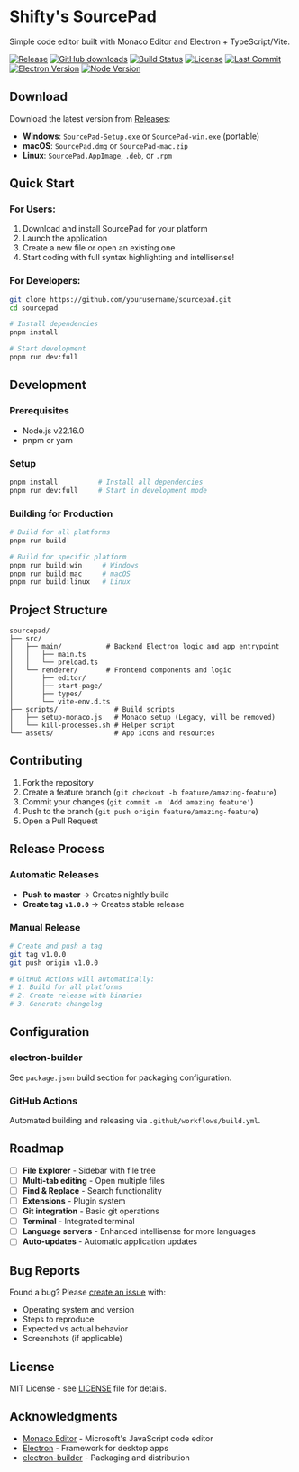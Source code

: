 # Shifty's SourcePad

Simple code editor built with Monaco Editor and Electron + TypeScript/Vite.

[![Release](https://img.shields.io/github/v/release/ShiftyX1/sourcepad?color=blue)](https://github.com/ShiftyX1/sourcepad/releases)
[![GitHub downloads](https://img.shields.io/github/downloads/ShiftyX1/sourcepad/total)](https://github.com/ShiftyX1/sourcepad/releases)
[![Build Status](https://img.shields.io/github/actions/workflow/status/ShiftyX1/sourcepad/build.yaml?branch=master)](https://github.com/ShiftyX1/sourcepad/actions)
[![License](https://img.shields.io/github/license/ShiftyX1/sourcepad?label=license)](https://github.com/ShiftyX1/sourcepad/blob/master/LICENSE)
[![Last Commit](https://img.shields.io/github/last-commit/ShiftyX1/sourcepad)](https://github.com/ShiftyX1/sourcepad/commits/master)
[![Electron Version](https://img.shields.io/badge/electron-37.3.1-47848F?logo=electron)](https://www.electronjs.org/)
[![Node Version](https://img.shields.io/badge/node.js-22.16.0-green?logo=node.js)](https://nodejs.org/)

## Download

Download the latest version from [Releases](https://github.com/ShiftyX1/sourcepad/releases):

- **Windows**: `SourcePad-Setup.exe` or `SourcePad-win.exe` (portable)
- **macOS**: `SourcePad.dmg` or `SourcePad-mac.zip`
- **Linux**: `SourcePad.AppImage`, `.deb`, or `.rpm`

## Quick Start

### For Users:
1. Download and install SourcePad for your platform
2. Launch the application
3. Create a new file or open an existing one
4. Start coding with full syntax highlighting and intellisense!

### For Developers:

```bash
git clone https://github.com/yourusername/sourcepad.git
cd sourcepad

# Install dependencies
pnpm install

# Start development
pnpm run dev:full
```

## Development

### Prerequisites
- Node.js v22.16.0
- pnpm or yarn

### Setup
```bash
pnpm install          # Install all dependencies
pnpm run dev:full     # Start in development mode
```

### Building for Production

```bash
# Build for all platforms
pnpm run build

# Build for specific platform
pnpm run build:win     # Windows
pnpm run build:mac     # macOS
pnpm run build:linux   # Linux
```

## Project Structure

```
sourcepad/
├── src/
│   ├── main/           # Backend Electron logic and app entrypoint
│   │   ├── main.ts
│   │   └── preload.ts
│   └── renderer/       # Frontend components and logic
│       ├── editor/
│       ├── start-page/
│       ├── types/
│       └── vite-env.d.ts
├── scripts/              # Build scripts
│   ├── setup-monaco.js   # Monaco setup (Legacy, will be removed)
│   └── kill-processes.sh # Helper script
└── assets/               # App icons and resources
```

## Contributing

1. Fork the repository
2. Create a feature branch (`git checkout -b feature/amazing-feature`)
3. Commit your changes (`git commit -m 'Add amazing feature'`)
4. Push to the branch (`git push origin feature/amazing-feature`)
5. Open a Pull Request

## Release Process

### Automatic Releases

- **Push to master** → Creates nightly build
- **Create tag `v1.0.0`** → Creates stable release

### Manual Release
```bash
# Create and push a tag
git tag v1.0.0
git push origin v1.0.0

# GitHub Actions will automatically:
# 1. Build for all platforms
# 2. Create release with binaries
# 3. Generate changelog
```

## Configuration

### electron-builder
See `package.json` build section for packaging configuration.

### GitHub Actions
Automated building and releasing via `.github/workflows/build.yml`.

## Roadmap

- [ ] **File Explorer** - Sidebar with file tree
- [ ] **Multi-tab editing** - Open multiple files
- [ ] **Find & Replace** - Search functionality
- [ ] **Extensions** - Plugin system
- [ ] **Git integration** - Basic git operations
- [ ] **Terminal** - Integrated terminal
- [ ] **Language servers** - Enhanced intellisense for more languages
- [ ] **Auto-updates** - Automatic application updates

## Bug Reports

Found a bug? Please [create an issue](https://github.com/ShiftyX1/sourcepad/issues) with:
- Operating system and version
- Steps to reproduce
- Expected vs actual behavior
- Screenshots (if applicable)

## License

MIT License - see [LICENSE](LICENSE) file for details.

## Acknowledgments

- [Monaco Editor](https://microsoft.github.io/monaco-editor/) - Microsoft's JavaScript code editor
- [Electron](https://electronjs.org/) - Framework for desktop apps
- [electron-builder](https://electron.build/) - Packaging and distribution
